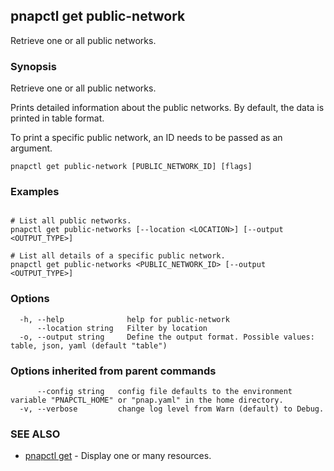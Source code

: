 ## pnapctl get public-network

Retrieve one or all public networks.

### Synopsis

Retrieve one or all public networks.

Prints detailed information about the public networks.
By default, the data is printed in table format.

To print a specific public network, an ID needs to be passed as an argument.

```
pnapctl get public-network [PUBLIC_NETWORK_ID] [flags]
```

### Examples

```

# List all public networks.
pnapctl get public-networks [--location <LOCATION>] [--output <OUTPUT_TYPE>]

# List all details of a specific public network.
pnapctl get public-networks <PUBLIC_NETWORK_ID> [--output <OUTPUT_TYPE>]
```

### Options

```
  -h, --help              help for public-network
      --location string   Filter by location
  -o, --output string     Define the output format. Possible values: table, json, yaml (default "table")
```

### Options inherited from parent commands

```
      --config string   config file defaults to the environment variable "PNAPCTL_HOME" or "pnap.yaml" in the home directory.
  -v, --verbose         change log level from Warn (default) to Debug.
```

### SEE ALSO

* [pnapctl get](pnapctl_get.md)	 - Display one or many resources.

